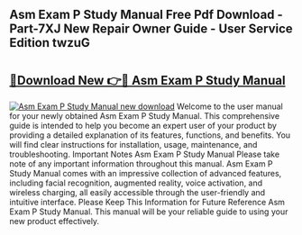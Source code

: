 ## Asm Exam P Study Manual Free Pdf Download - Part-7XJ New Repair Owner Guide - User Service Edition twzuG

# <h2><a href="http://bc32681.oget.top/?id=Asm+Exam+P+Study+Manual">🔗Download New 👉🔴 Asm Exam P Study Manual</a></h2>

[![Asm Exam P Study Manual new download](https://i.imgur.com/5g1atiW.png)](http://bc32681.oget.top/?id=Asm+Exam+P+Study+Manual)
Welcome to the user manual for your newly obtained Asm Exam P Study Manual. This comprehensive guide is intended to help you become an expert user of your product by providing a detailed explanation of its features, functions, and benefits. You will find clear instructions for installation, usage, maintenance, and troubleshooting. Important Notes Asm Exam P Study Manual Please take note of any important information throughout this manual. Asm Exam P Study Manual comes with an impressive collection of advanced features, including facial recognition, augmented reality, voice activation, and wireless charging, all easily accessible through the user-friendly and intuitive interface. Please Keep This Information for Future Reference Asm Exam P Study Manual. This manual will be your reliable guide to using your new product effectively.
